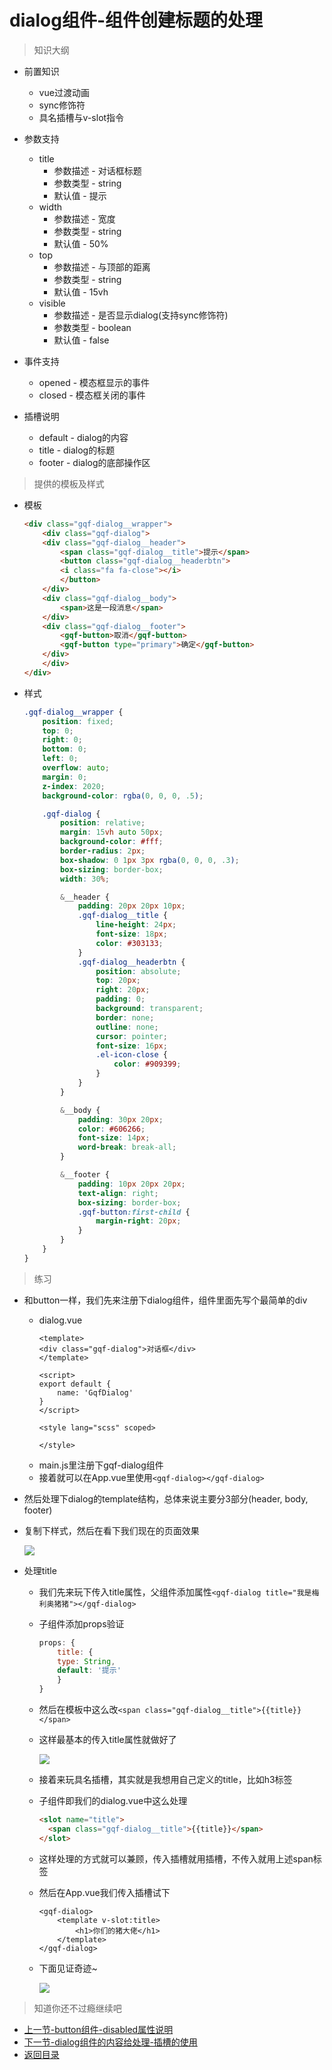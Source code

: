# dialog组件-组件创建标题的处理

> 知识大纲

* 前置知识
    * vue过渡动画
    * sync修饰符
    * 具名插槽与v-slot指令

* 参数支持
    * title
        * 参数描述 - 对话框标题
        * 参数类型 - string
        * 默认值 - 提示
    * width
        * 参数描述 - 宽度
        * 参数类型 - string
        * 默认值 - 50%
    * top
        * 参数描述 - 与顶部的距离
        * 参数类型 - string
        * 默认值 - 15vh
    * visible   
        * 参数描述 - 是否显示dialog(支持sync修饰符)
        * 参数类型 - boolean
        * 默认值 - false

* 事件支持
    * opened - 模态框显示的事件
    * closed - 模态框关闭的事件 

* 插槽说明
    * default - dialog的内容 
    * title - dialog的标题
    * footer - dialog的底部操作区 

> 提供的模板及样式

* 模板
    ```html
    <div class="gqf-dialog__wrapper">
        <div class="gqf-dialog">
        <div class="gqf-dialog__header">
            <span class="gqf-dialog__title">提示</span>
            <button class="gqf-dialog__headerbtn">
            <i class="fa fa-close"></i>
            </button>
        </div>
        <div class="gqf-dialog__body">
            <span>这是一段消息</span>
        </div>
        <div class="gqf-dialog__footer">
            <gqf-button>取消</gqf-button>
            <gqf-button type="primary">确定</gqf-button>
        </div>
        </div>
    </div>    
    ```
* 样式
    ```scss
    .gqf-dialog__wrapper {
        position: fixed;
        top: 0;
        right: 0;
        bottom: 0;
        left: 0;
        overflow: auto;
        margin: 0;
        z-index: 2020;
        background-color: rgba(0, 0, 0, .5);

        .gqf-dialog {
            position: relative;
            margin: 15vh auto 50px;
            background-color: #fff;
            border-radius: 2px;
            box-shadow: 0 1px 3px rgba(0, 0, 0, .3);
            box-sizing: border-box;
            width: 30%;

            &__header {
                padding: 20px 20px 10px;
                .gqf-dialog__title {
                    line-height: 24px;
                    font-size: 18px;
                    color: #303133;
                }
                .gqf-dialog__headerbtn {
                    position: absolute;
                    top: 20px;
                    right: 20px;
                    padding: 0;
                    background: transparent;
                    border: none;
                    outline: none;
                    cursor: pointer;
                    font-size: 16px;
                    .el-icon-close {
                        color: #909399;
                    }
                }
            }

            &__body {
                padding: 30px 20px;
                color: #606266;
                font-size: 14px;
                word-break: break-all;
            }

            &__footer {
                padding: 10px 20px 20px;
                text-align: right;
                box-sizing: border-box;
                .gqf-button:first-child {
                    margin-right: 20px;
                }
            }
        }
    }    
    ```

> 练习

* 和button一样，我们先来注册下dialog组件，组件里面先写个最简单的div   
    * dialog.vue
        ```vue
        <template>
        <div class="gqf-dialog">对话框</div>
        </template>

        <script>
        export default {
            name: 'GqfDialog'
        }
        </script>

        <style lang="scss" scoped>

        </style>    
        ```
    * main.js里注册下gqf-dialog组件
    * 接着就可以在App.vue里使用`<gqf-dialog></gqf-dialog>` 
* 然后处理下dialog的template结构，总体来说主要分3部分(header, body, footer) 
* 复制下样式，然后在看下我们现在的页面效果 

    ![](./images/dialog初始样式.jpg)

* 处理title
    * 我们先来玩下传入title属性，父组件添加属性`<gqf-dialog title="我是梅利奥猪猪"></gqf-dialog>`  
    * 子组件添加props验证
        ```js
        props: {
            title: {
            type: String,
            default: '提示'
            }
        }        
        ```
    * 然后在模板中这么改`<span class="gqf-dialog__title">{{title}}</span>` 
    * 这样最基本的传入title属性就做好了

        ![](./images/title属性.jpg) 

    * 接着来玩具名插槽，其实就是我想用自己定义的title，比如h3标签   
    * 子组件即我们的dialog.vue中这么处理
        ```html
        <slot name="title">
          <span class="gqf-dialog__title">{{title}}</span>
        </slot>        
        ```  
    * 这样处理的方式就可以兼顾，传入插槽就用插槽，不传入就用上述span标签
    * 然后在App.vue我们传入插槽试下   
        ```vue
        <gqf-dialog>
            <template v-slot:title>
                <h1>你们的猪大佬</h1>
            </template>
        </gqf-dialog>        
        ``` 
    * 下面见证奇迹~

        ![](./images/见证插槽奇迹.jpg)       

> 知道你还不过瘾继续吧       

* [上一节-button组件-disabled属性说明](../07-button组件-disabled属性说明/button组件-disabled属性说明.md)
* [下一节-dialog组件的内容给处理-插槽的使用](../09-dialog组件的内容给处理-插槽的使用/dialog组件的内容给处理-插槽的使用.md)
* [返回目录](../../README.md) 